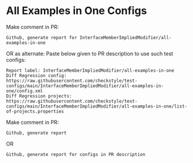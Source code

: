 # All Examples in One Configs
Make comment in PR:
```
Github, generate report for InterfaceMemberImpliedModifier/all-examples-in-one
```
OR as alternate:
Paste below given to PR description to use such test configs:
```
Report label: InterfaceMemberImpliedModifier/all-examples-in-one
Diff Regression config: https://raw.githubusercontent.com/checkstyle/test-configs/main/InterfaceMemberImpliedModifier/all-examples-in-one/config.xml
Diff Regression projects: https://raw.githubusercontent.com/checkstyle/test-configs/main/InterfaceMemberImpliedModifier/all-examples-in-one/list-of-projects.properties
```
Make comment in PR:
```
Github, generate report
```
OR
```
Github, generate report for configs in PR description
```

